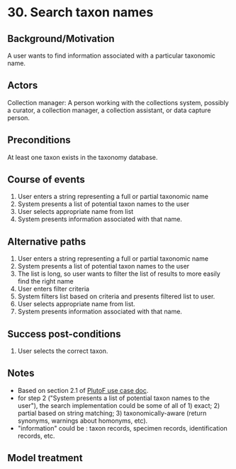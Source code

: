 # 30. Search taxon names

## Background/Motivation

A user wants to find information associated with a particular taxonomic name.

## Actors
Collection manager: A person working with the collections system, possibly a curator, a collection manager, a collection assistant, or data capture person.

## Preconditions
At least one taxon exists in the taxonomy database.

## Course of events
1. User enters a string representing a full or partial taxonomic name
1. System presents a list of potential taxon names to the user
1. User selects appropriate name from list
1. System presents information associated with that name.

## Alternative paths

1. User enters a string representing a full or partial taxonomic name
1. System presents a list of potential taxon names to the user
1. The list is long, so user wants to filter the list of results to more easily find the right name
1. User enters filter criteria
1. System filters list based on criteria and presents filtered list to user.
1. User selects appropriate name from list.
1. System presents information associated with that name.

## Success post-conditions

1. User selects the correct taxon.

## Notes

* Based on section 2.1 of [PlutoF use case doc](https://plutof.ut.ee/assets/varia/manuals/docs/taxonomy_manual_3_en.pdf).
* for step 2 ("System presents a list of potential taxon names to the user"), the search implementation could be some of all of 1) exact; 2) partial based on string matching; 3) taxonomically-aware (return synonyms, warnings about homonyms, etc).
* "information" could be : taxon records, specimen records, identification records, etc. 

## Model treatment
